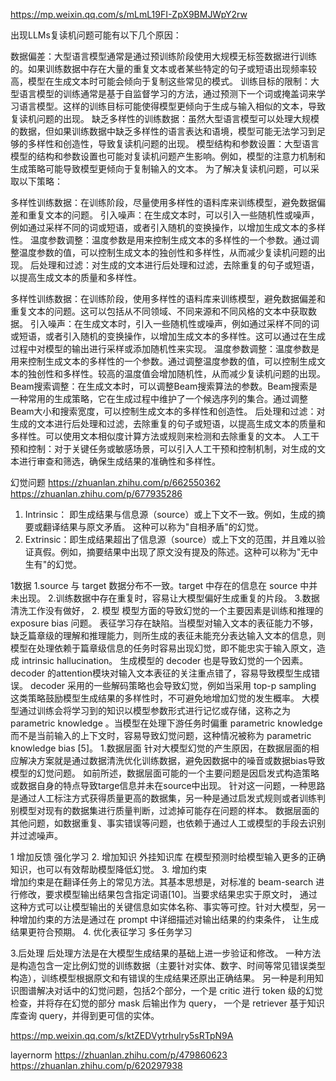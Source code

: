 https://mp.weixin.qq.com/s/mLmL19FI-ZpX9BMJWpY2rw

出现LLMs复读机问题可能有以下几个原因：

数据偏差：大型语言模型通常是通过预训练阶段使用大规模无标签数据进行训练的。如果训练数据中存在大量的重复文本或者某些特定的句子或短语出现频率较高，模型在生成文本时可能会倾向于复制这些常见的模式。
训练目标的限制：大型语言模型的训练通常是基于自监督学习的方法，通过预测下一个词或掩盖词来学习语言模型。这样的训练目标可能使得模型更倾向于生成与输入相似的文本，导致复读机问题的出现。
缺乏多样性的训练数据：虽然大型语言模型可以处理大规模的数据，但如果训练数据中缺乏多样性的语言表达和语境，模型可能无法学习到足够的多样性和创造性，导致复读机问题的出现。
模型结构和参数设置：大型语言模型的结构和参数设置也可能对复读机问题产生影响。例如，模型的注意力机制和生成策略可能导致模型更倾向于复制输入的文本。
为了解决复读机问题，可以采取以下策略：

多样性训练数据：在训练阶段，尽量使用多样性的语料库来训练模型，避免数据偏差和重复文本的问题。
引入噪声：在生成文本时，可以引入一些随机性或噪声，例如通过采样不同的词或短语，或者引入随机的变换操作，以增加生成文本的多样性。
温度参数调整：温度参数是用来控制生成文本的多样性的一个参数。通过调整温度参数的值，可以控制生成文本的独创性和多样性，从而减少复读机问题的出现。
后处理和过滤：对生成的文本进行后处理和过滤，去除重复的句子或短语，以提高生成文本的质量和多样性。


多样性训练数据：在训练阶段，使用多样性的语料库来训练模型，避免数据偏差和重复文本的问题。这可以包括从不同领域、不同来源和不同风格的文本中获取数据。
引入噪声：在生成文本时，引入一些随机性或噪声，例如通过采样不同的词或短语，或者引入随机的变换操作，以增加生成文本的多样性。这可以通过在生成过程中对模型的输出进行采样或添加随机性来实现。
温度参数调整：温度参数是用来控制生成文本的多样性的一个参数。通过调整温度参数的值，可以控制生成文本的独创性和多样性。较高的温度值会增加随机性，从而减少复读机问题的出现。
Beam搜索调整：在生成文本时，可以调整Beam搜索算法的参数。Beam搜索是一种常用的生成策略，它在生成过程中维护了一个候选序列的集合。通过调整Beam大小和搜索宽度，可以控制生成文本的多样性和创造性。
后处理和过滤：对生成的文本进行后处理和过滤，去除重复的句子或短语，以提高生成文本的质量和多样性。可以使用文本相似度计算方法或规则来检测和去除重复的文本。
人工干预和控制：对于关键任务或敏感场景，可以引入人工干预和控制机制，对生成的文本进行审查和筛选，确保生成结果的准确性和多样性。

幻觉问题
https://zhuanlan.zhihu.com/p/662550362
https://zhuanlan.zhihu.com/p/677935286
1. Intrinsic： 即生成结果与信息源（source）或上下文不一致。例如，生成的摘要或翻译结果与原文矛盾。 这种可以称为"自相矛盾"的幻觉。
2. Extrinsic：即生成结果超出了信息源（source）或上下文的范围，并且难以验证真假。例如，摘要结果中出现了原文没有提及的陈述。这种可以称为"无中生有"的幻觉。

1数据
1.source 与 target 数据分布不一致。target 中存在的信息在 source 中并未出现。
2.训练数据中存在重复时，容易让大模型偏好生成重复的片段。
3.数据清洗工作没有做好，
2. 模型
模型方面的导致幻觉的一个主要因素是训练和推理的 exposure bias 问题。
表征学习存在缺陷。当模型对输入文本的表征能力不够，缺乏篇章级的理解和推理能力，则所生成的表征未能充分表达输入文本的信息，则模型在处理依赖于篇章级信息的任务时容易出现幻觉，即不能忠实于输入原文，造成 intrinsic hallucination。
生成模型的 decoder 也是导致幻觉的一个因素。decoder 的attention模块对输入文本表征的关注重点错了，容易导致模型生成错误。
decoder 采用的一些解码策略也会导致幻觉，例如当采用 top-p sampling 这类策略鼓励模型生成结果的多样性时，不可避免地增加幻觉的发生概率。
大模型通过训练会将学习到的知识以模型参数形式进行记忆或存储，这称之为 parametric knowledge 。当模型在处理下游任务时偏重 parametric knowledge 而不是当前输入的上下文时，容易导致幻觉问题，这种情况被称为 parametric knowledge bias [5]。
1.数据层面
针对大模型幻觉的产生原因，在数据层面的相应解决方案就是通过数据清洗优化训练数据，避免因数据中的噪音或数据bias导致模型的幻觉问题。
如前所述，数据层面可能的一个主要问题是因启发式构造策略或数据自身的特点导致targe信息并未在source中出现。
针对这一问题，一种思路是通过人工标注方式获得质量更高的数据集，另一种是通过启发式规则或者训练判别模型对现有的数据集进行质量判断，过滤掉可能存在问题的样本。
数据层面的其他问题，如数据重复、事实错误等问题，也依赖于通过人工或模型的手段去识别并过滤噪声。

1 增加反馈 强化学习
2. 增加知识  外挂知识库 在模型预测时给模型输入更多的正确知识，也可以有效帮助模型降低幻觉。
3. 增加约束   
增加约束是在翻译任务上的常见方法。其基本思想是，对标准的 beam-search 进行修改，要求模型输出结果包含指定词语[10]。当要求结果忠实于原文时，
通过这种方式可以让模型输出的关键信息如实体名称、事实等可控。针对大模型，另一种增加约束的方法是通过在 prompt 中详细描述对输出结果的约束条件，
让生成结果更符合预期。
4. 优化表征学习  多任务学习

3.后处理
后处理方法是在大模型生成结果的基础上进一步验证和修改。
一种方法是构造包含一定比例幻觉的训练数据（主要针对实体、数字、时间等常见错误类型构造），训练模型根据原文和有错误的生成结果还原出正确结果。
另一种是利用知识图谱解决对话中的幻觉问题，包括2个部分，一个是 critic 进行 token 级的幻觉检查，并将存在幻觉的部分 mask 后输出作为 query，
一个是 retriever 基于知识库查询 query，并得到更可信的实体。

https://mp.weixin.qq.com/s/ktZEDVytrhulry5sRTpN9A


layernorm
https://zhuanlan.zhihu.com/p/479860623
https://zhuanlan.zhihu.com/p/620297938
